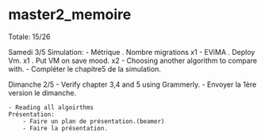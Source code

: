 # master2_memoire

Totale:		15/26

Samedi		 3/5
	Simulation:
		- Métrique
			. Nombre migrations			x1
		- EViMA
			. Deploy Vm.				x1
			. Put VM on save mood.			x2
	- Choosing another algorithm to compare with.
	- Compléter le chapitre5 de la simulation.

Dimanche	 2/5
	- Verify chapter 3,4 and 5 using Grammerly.
	- Envoyer la 1ère version le dimanche.

	- Reading all algoirthms
	Présentation:
		- Faire un plan de présentation.(beamer)
		- Faire la présentation.